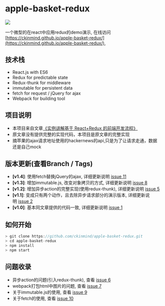 # apple-basket-redux
![](https://raw.githubusercontent.com/ckinmind/apple-basket-redux/master/src/images/appleBasket.gif)

一个微型的在react中应用redux的demo演示, 在线访问[https://ckinmind.github.io/apple-basket-redux/](https://ckinmind.github.io/apple-basket-redux/),

## 技术栈
- React.js with ES6
- Redux for predictable state
- Redux-thunk for middleware
- immutable for persistent data
- fetch for request / jQuery for ajax
- Webpack for building tool

## 项目说明
- 本项目来自文章[《实例讲解基于 React+Redux 的前端开发流程》](https://segmentfault.com/a/1190000005356568)
- 原文章没有提供完整的实现代码，本项目是原文章的完整实现
- 摘苹果的ajax请求地址使用的hackernews的api,只是为了让请求走通，数据还是自己mock

## 版本更新(查看Branch / Tags)
- **[v1.4]**: 使用fetch替换jQuery的ajax, 详细更新说明 [issue 11](https://github.com/ckinmind/apple-basket-redux/issues/11)
- **[v1.3]**: 增加immutable.js, 改变对象拷贝的方式, 详细更新说明 [issue 8](https://github.com/ckinmind/apple-basket-redux/issues/8)
- **[v1.2]**: 增加异步action的完整实现(使用redux-thunk),  详细更新说明 [issue 5](https://github.com/ckinmind/apple-basket-redux/issues/5)
- **[v1.1]**: 变成只有两个动作，且去除异步请求部分的演示版本, 详细更新说明 [issue 2](https://github.com/ckinmind/apple-basket-redux/issues/2)
- **[v1.0]**: 基本同文章提供的代码一致, 详细更新说明 [issue 1](https://github.com/ckinmind/apple-basket-redux/issues/1)

## 如何开始
```js
> git clone https://github.com/ckinmind/apple-basket-redux.git
> cd apple-basket-redux
> npm install
> npm start
```

## 问题收录
- 异步action的问题(引入redux-thunk), 查看 [issue 6](https://github.com/ckinmind/apple-basket-redux/issues/6)
- webpack打包html中图片的问题,  查看 [issue 7](https://github.com/ckinmind/apple-basket-redux/issues/7)
- 关于immutable.js的使用,  查看 [issue 9](https://github.com/ckinmind/apple-basket-redux/issues/9)
- 关于fetch的使用, 查看 [issue 10](https://github.com/ckinmind/apple-basket-redux/issues/10)